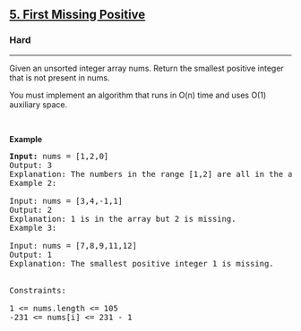 <h2><a href="https://leetcode.com/problems/first-missing-positive/">5. First Missing Positive</a></h2><h3>Hard</h3><hr><p>Given an unsorted integer array nums. Return the smallest positive integer that is not present in nums.

You must implement an algorithm that runs in O(n) time and uses O(1) auxiliary space. </p>

<p>&nbsp;</p>
<p><strong class="example">Example</strong></p>

<pre>
<strong>Input:</strong> nums = [1,2,0]
Output: 3
Explanation: The numbers in the range [1,2] are all in the array.
Example 2:

Input: nums = [3,4,-1,1]
Output: 2
Explanation: 1 is in the array but 2 is missing.
Example 3:

Input: nums = [7,8,9,11,12]
Output: 1
Explanation: The smallest positive integer 1 is missing.
 

Constraints:

1 <= nums.length <= 105
-231 <= nums[i] <= 231 - 1

